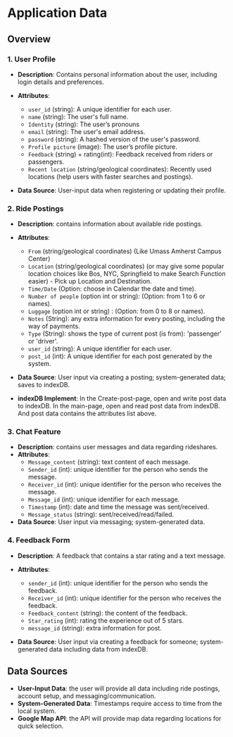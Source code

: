 # Application Data 

##  Overview

### 1. User Profile

- **Description**: Contains personal information about the user, including login details and preferences.
- **Attributes**:
  - `user_id` (string): A unique identifier for each user.
  - `name` (string): The user's full name.
  - `Identity` (string): The user’s pronouns
  - `email` (string): The user's email address.
  - `password` (string): A hashed version of the user's password.
  - `Profile picture` (image): The user’s profile picture.
  - `Feedback` (string) + rating(int): Feedback received from riders or passengers.
  - `Recent location` (string/geological coordinates): Recently used locations (help users with faster searches and postings).

- **Data Source**: User-input data when registering or updating their profile.

### 2. Ride Postings

- **Description**: contains information about available ride postings.
- **Attributes**:
  - `From` (string/geological coordinates) (Like Umass Amherst Campus Center) 
  - `Location` (string/geological coordinates) (or may give some popular location choices like Bos, NYC, Springfield to make Search Function easier) - Pick up Location and Destination.
  - `Time/Date` (Option: choose in Calendar the date and time).
  - `Number of people` (option int or string): (Option: from 1 to 6 or names).
  - `Luggage` (option int or string) : (Option: from 0 to 8 or names).
  - `Notes` (String): any extra information for every posting, including the way of payments.
  - `Type` (String): shows the type of current post (is from): 'passenger' or 'driver'.
  - `user_id` (string): A unique identifier for each user.
  - `post_id` (int): A unique identifier for each post generated by the system.
    
- **Data Source**: User input via creating a posting; system-generated data; saves to indexDB.
- **indexDB Implement**: In the Create-post-page, open and write post data to indexDB. In the main-page, open and read post data from indexDB. And post data contains the attributes list above.

### 3. Chat Feature

- **Description**: contains user messages and data regarding rideshares.
- **Attributes**:
  - `Message_content` (string): text content of each message.
  - `Sender_id` (int): unique identifier for the person who sends the message.
  - `Receiver_id` (int): unique identifier for the person who receives the message.
  - `Message_id` (int): unique identifier for each message.
  - `Timestamp` (int): date and time the message was sent/received.
  - `Message_status` (string): sent/received/read/failed.
- **Data Source**: User input via messaging; system-generated data.

### 4. Feedback Form

- **Description**: A feedback that contains a star rating and a text message.
- **Attributes**:
  - `sender_id` (int): unique identifier for the person who sends the feedback.
  - `Receiver_id` (int): unique identifier for the person who receives the feedback.
  - `Feedback_content` (string): the content of the feedback.
  - `Star_rating` (int): rating the experience out of 5 stars.
  - `message_id` (string): extra information for post. 

- **Data Source**: User input via creating a feedback for someone; system-generated data including data from indexDB.



## Data Sources

- **User-Input Data**: the user will provide all data including ride postings, account setup, and messaging/communication.
- **System-Generated Data**: Timestamps require access to time from the local system. 
- **Google Map API**: the API will provide map data regarding locations for quick selection.
